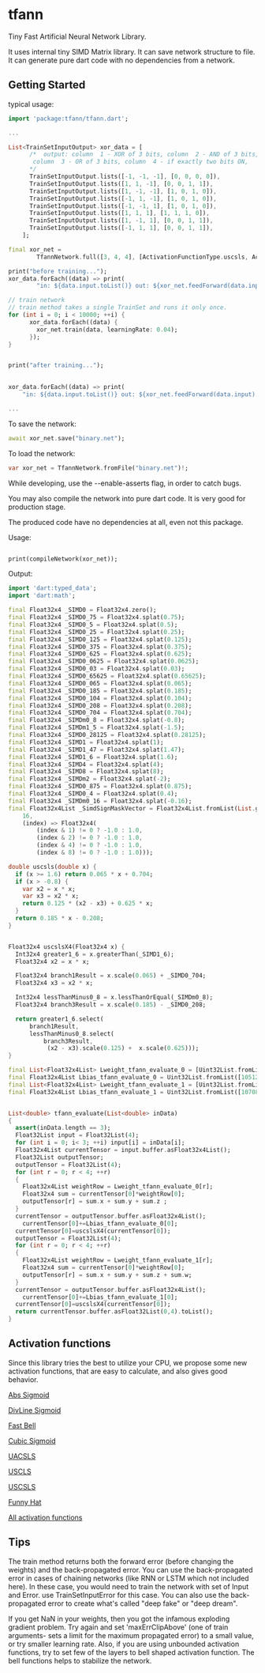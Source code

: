 # tfann

Tiny Fast Artificial Neural Network Library.

It uses internal tiny SIMD Matrix library.
It can save network structure to file.
It can generate pure dart code with no dependencies from a network.

## Getting Started

typical usage:

```dart
import 'package:tfann/tfann.dart';

...

List<TrainSetInputOutput> xor_data = [
      /*  output: column  1 - XOR of 3 bits, column  2 - AND of 3 bits,
       column  3 - OR of 3 bits, column  4 - if exactly two bits ON,
      */
      TrainSetInputOutput.lists([-1, -1, -1], [0, 0, 0, 0]),
      TrainSetInputOutput.lists([1, 1, -1], [0, 0, 1, 1]),
      TrainSetInputOutput.lists([1, -1, -1], [1, 0, 1, 0]),
      TrainSetInputOutput.lists([-1, 1, -1], [1, 0, 1, 0]),
      TrainSetInputOutput.lists([-1, -1, 1], [1, 0, 1, 0]),
      TrainSetInputOutput.lists([1, 1, 1], [1, 1, 1, 0]),
      TrainSetInputOutput.lists([1, -1, 1], [0, 0, 1, 1]),
      TrainSetInputOutput.lists([-1, 1, 1], [0, 0, 1, 1]),
    ];

final xor_net =
        TfannNetwork.full([3, 4, 4], [ActivationFunctionType.uscsls, ActivationFunctionType.uscsls]);

print("before training...");
xor_data.forEach((data) => print(
        "in: ${data.input.toList()} out: ${xor_net.feedForward(data.input).toList()} expected: ${data.output.toList()}"));

// train network
// train method takes a single TrainSet and runs it only once.
for (int i = 0; i < 10000; ++i) {
      xor_data.forEach((data) {
        xor_net.train(data, learningRate: 0.04);
      });
}


print("after training...");

    
xor_data.forEach((data) => print(
    "in: ${data.input.toList()} out: ${xor_net.feedForward(data.input).toList()} expected: ${data.output.toList()}"));

...


```

To save the network:

```dart
await xor_net.save("binary.net");
```

To load the network:

```dart
var xor_net = TfannNetwork.fromFile("binary.net")!;
```

While developing, use the  --enable-asserts flag, in order to catch bugs.

You may also compile the network into pure dart code. It is very good for production stage.

The produced code have no dependencies at all, even not this package.

Usage:

```dart

print(compileNetwork(xor_net));

```

Output:

```dart
import 'dart:typed_data';
import 'dart:math';

final Float32x4 _SIMD0 = Float32x4.zero();
final Float32x4 _SIMD0_75 = Float32x4.splat(0.75);
final Float32x4 _SIMD0_5 = Float32x4.splat(0.5);
final Float32x4 _SIMD0_25 = Float32x4.splat(0.25);
final Float32x4 _SIMD0_125 = Float32x4.splat(0.125);
final Float32x4 _SIMD0_375 = Float32x4.splat(0.375);
final Float32x4 _SIMD0_625 = Float32x4.splat(0.625);
final Float32x4 _SIMD0_0625 = Float32x4.splat(0.0625);
final Float32x4 _SIMD0_03 = Float32x4.splat(0.03);
final Float32x4 _SIMD0_65625 = Float32x4.splat(0.65625);
final Float32x4 _SIMD0_065 = Float32x4.splat(0.065);
final Float32x4 _SIMD0_185 = Float32x4.splat(0.185);
final Float32x4 _SIMD0_104 = Float32x4.splat(0.104);
final Float32x4 _SIMD0_208 = Float32x4.splat(0.208);
final Float32x4 _SIMD0_704 = Float32x4.splat(0.704);
final Float32x4 _SIMDm0_8 = Float32x4.splat(-0.8);
final Float32x4 _SIMDm1_5 = Float32x4.splat(-1.5);
final Float32x4 _SIMD0_28125 = Float32x4.splat(0.28125);
final Float32x4 _SIMD1 = Float32x4.splat(1);
final Float32x4 _SIMD1_47 = Float32x4.splat(1.47);
final Float32x4 _SIMD1_6 = Float32x4.splat(1.6);
final Float32x4 _SIMD4 = Float32x4.splat(4);
final Float32x4 _SIMD8 = Float32x4.splat(8);
final Float32x4 _SIMDm2 = Float32x4.splat(-2);
final Float32x4 _SIMD0_875 = Float32x4.splat(0.875);
final Float32x4 _SIMD0_4 = Float32x4.splat(0.4);
final Float32x4 _SIMDm0_16 = Float32x4.splat(-0.16);
final Float32x4List _SimdSignMaskVector = Float32x4List.fromList(List.generate(
    16,
    (index) => Float32x4(
        (index & 1) != 0 ? -1.0 : 1.0,
        (index & 2) != 0 ? -1.0 : 1.0,
        (index & 4) != 0 ? -1.0 : 1.0,
        (index & 8) != 0 ? -1.0 : 1.0)));

double uscsls(double x) {
  if (x >= 1.6) return 0.065 * x + 0.704;
  if (x > -0.8) {
    var x2 = x * x;
    var x3 = x2 * x;
    return 0.125 * (x2 - x3) + 0.625 * x;
  }
  return 0.185 * x - 0.208;
}


Float32x4 uscslsX4(Float32x4 x) {
  Int32x4 greater1_6 = x.greaterThan(_SIMD1_6);
  Float32x4 x2 = x * x;

  Float32x4 branch1Result = x.scale(0.065) + _SIMD0_704;
  Float32x4 x3 = x2 * x;

  Int32x4 lessThanMinus0_8 = x.lessThanOrEqual(_SIMDm0_8);
  Float32x4 branch3Result = x.scale(0.185) - _SIMD0_208;

  return greater1_6.select(
      branch1Result,
      lessThanMinus0_8.select(
          branch3Result,
           (x2 - x3).scale(0.125) +  x.scale(0.625)));
}

final List<Float32x4List> Lweight_tfann_evaluate_0 = [Uint32List.fromList([1065924784, 3218828940, 3218824008, 0]).buffer.asFloat32x4List(), Uint32List.fromList([1074832170, 3207276024, 3207270630, 0]).buffer.asFloat32x4List(), Uint32List.fromList([3218045595, 1058827529, 1058838751, 0]).buffer.asFloat32x4List(), Uint32List.fromList([3213025879, 3213257327, 3213261317, 0]).buffer.asFloat32x4List()];
final Float32x4List Lbias_tfann_evaluate_0 = Uint32List.fromList([1051252787, 3212525348, 3213439945, 1049866728]).buffer.asFloat32x4List();
final List<Float32x4List> Lweight_tfann_evaluate_1 = [Uint32List.fromList([3232711821, 1078727539, 3223330061, 1083118854]).buffer.asFloat32x4List(), Uint32List.fromList([3220807383, 3217432562, 3229760405, 3194501247]).buffer.asFloat32x4List(), Uint32List.fromList([3223501112, 1079543989, 1069180988, 3181878151]).buffer.asFloat32x4List(), Uint32List.fromList([1078650051, 1071470358, 1085387923, 3224445642]).buffer.asFloat32x4List()];
final Float32x4List Lbias_tfann_evaluate_1 = Uint32List.fromList([1070831670, 3197145344, 1083611721, 1076128681]).buffer.asFloat32x4List();


List<double> tfann_evaluate(List<double> inData) 
{
  assert(inData.length == 3);
  Float32List input = Float32List(4);
  for (int i = 0; i< 3; ++i) input[i] = inData[i];
  Float32x4List currentTensor = input.buffer.asFloat32x4List();
  Float32List outputTensor;
  outputTensor = Float32List(4);
  for (int r = 0; r < 4; ++r)
  {
    Float32x4List weightRow = Lweight_tfann_evaluate_0[r];
    Float32x4 sum = currentTensor[0]*weightRow[0];
    outputTensor[r] = sum.x + sum.y + sum.z ;
  }
  currentTensor = outputTensor.buffer.asFloat32x4List();
    currentTensor[0]+=Lbias_tfann_evaluate_0[0];
  currentTensor[0]=uscslsX4(currentTensor[0]);
  outputTensor = Float32List(4);
  for (int r = 0; r < 4; ++r)
  {
    Float32x4List weightRow = Lweight_tfann_evaluate_1[r];
    Float32x4 sum = currentTensor[0]*weightRow[0];
    outputTensor[r] = sum.x + sum.y + sum.z + sum.w;
  }
  currentTensor = outputTensor.buffer.asFloat32x4List();
    currentTensor[0]+=Lbias_tfann_evaluate_1[0];
  currentTensor[0]=uscslsX4(currentTensor[0]);
  return currentTensor.buffer.asFloat32List(0,4).toList();
}

```

## Activation functions

Since this library tries the best to utilize your CPU, we propose some new activation functions, that are easy to calculate, and also gives good behavior.

[Abs Sigmoid](https://www.desmos.com/calculator/ukybfmgvot)

[DivLine Sigmoid](https://www.desmos.com/calculator/bvf5vfuola)

[Fast Bell](https://www.desmos.com/calculator/ekmmrldwty)

[Cubic Sigmoid](https://www.desmos.com/calculator/dfnyzvoucc)

[UACSLS](https://www.desmos.com/calculator/ftbmhwspfo)

[USCLS](https://www.desmos.com/calculator/mzjwraayia)

[USCSLS](https://www.desmos.com/calculator/dlfulx2isk)

[Funny Hat](https://www.desmos.com/calculator/idsd8fyrv8)

[All activation functions](https://www.desmos.com/calculator/aqxgezj6vj)

## Tips

The train method returns both the forward error (before changing the weights) and the back-propagated error.
You can use the back-propagated error in cases of chaining networks (like RNN or LSTM which not included here).
In these case, you would need to train the network with set of Input and Error. use TrainSetInputError for this case.
You can also use the back-propagated error to create what's called "deep fake" or "deep dream".

If you get NaN in your weights, then you got the infamous exploding gradient problem. Try again and set 'maxErrClipAbove' (one of train arguments- sets a limit for the maximum propagated error) to a small value, or try smaller learning rate.
Also, if you are using unbounded activation functions, try to set few of the layers to bell shaped activation function. The bell functions helps to stabilize the network.
